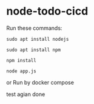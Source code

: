 # node-todo-cicd

Run these commands:


`sudo apt install nodejs`


`sudo apt install npm`


`npm install`

`node app.js`

or Run by docker compose

test agian done 
